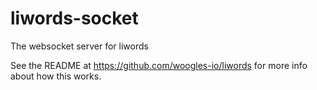 # liwords-socket
The websocket server for liwords

See the README at https://github.com/woogles-io/liwords for more info about how this works.

